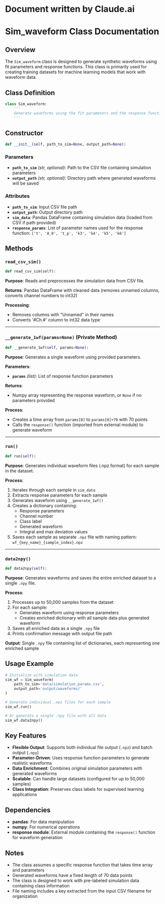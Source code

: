 # Document written by Claude.ai

# Sim_waveform Class Documentation

## Overview

The `Sim_waveform` class is designed to generate synthetic waveforms using fit parameters and response functions. This class is primarily used for creating training datasets for machine learning models that work with waveform data.

## Class Definition

```python
class Sim_waveform:
    '''
    Generate waveforms using the fit parameters and the response function.
    '''
```

## Constructor

```python
def __init__(self, path_to_sim=None, output_path=None):
```

### Parameters

- **`path_to_sim`** *(str, optional)*: Path to the CSV file containing simulation parameters
- **`output_path`** *(str, optional)*: Directory path where generated waveforms will be saved

### Attributes

- **`path_to_sim`**: Input CSV file path
- **`output_path`**: Output directory path
- **`sim_data`**: Pandas DataFrame containing simulation data (loaded from CSV if path provided)
- **`response_params`**: List of parameter names used for the response function:
  `['t', 'A_0', 't_p', 'k3', 'k4', 'k5', 'k6']`

## Methods

### `read_csv_sim()`

```python
def read_csv_sim(self):
```

**Purpose**: Reads and preprocesses the simulation data from CSV file.

**Returns**: Pandas DataFrame with cleaned data (removes unnamed columns, converts channel numbers to int32)

**Processing**:

- Removes columns with "Unnamed" in their names
- Converts '#Ch.#' column to int32 data type

---

### `__generate_1wf(params=None)` (Private Method)

```python
def __generate_1wf(self, params=None):
```

**Purpose**: Generates a single waveform using provided parameters.

**Parameters**:

- **`params`** *(list)*: List of response function parameters

**Returns**:

- Numpy array representing the response waveform, or `None` if no parameters provided

**Process**:

- Creates a time array from `params[0]` to `params[0]+70` with 70 points
- Calls the `response()` function (imported from external module) to generate waveform

---

### `run()`

```python
def run(self):
```

**Purpose**: Generates individual waveform files (.npz format) for each sample in the dataset.

**Process**:

1. Iterates through each sample in `sim_data`
2. Extracts response parameters for each sample
3. Generates waveform using `__generate_1wf()`
4. Creates a dictionary containing:
   - Response parameters
   - Channel number
   - Class label
   - Generated waveform
   - Integral and max deviation values
5. Saves each sample as separate `.npz` file with naming pattern: `wf_{key_name}_{sample_index}.npz`

---

### `data2npy()`

```python
def data2npy(self):
```

**Purpose**: Generates waveforms and saves the entire enriched dataset to a single `.npy` file.

**Process**:

1. Processes up to 50,000 samples from the dataset
2. For each sample:
   - Generates waveform using response parameters
   - Creates enriched dictionary with all sample data plus generated waveform
3. Saves all enriched data as a single `.npy` file
4. Prints confirmation message with output file path

**Output**: Single `.npy` file containing list of dictionaries, each representing one enriched sample

## Usage Example

```python
# Initialize with simulation data
sim_wf = Sim_waveform(
    path_to_sim='data/simulation_params.csv',
    output_path='output/waveforms/'
)

# Generate individual .npz files for each sample
sim_wf.run()

# Or generate a single .npy file with all data
sim_wf.data2npy()
```

## Key Features

- **Flexible Output**: Supports both individual file output (`.npz`) and batch output (`.npy`)
- **Parameter-Driven**: Uses response function parameters to generate realistic waveforms
- **Data Enrichment**: Combines original simulation parameters with generated waveforms
- **Scalable**: Can handle large datasets (configured for up to 50,000 samples)
- **Class Integration**: Preserves class labels for supervised learning applications

## Dependencies

- **pandas**: For data manipulation
- **numpy**: For numerical operations
- **response module**: External module containing the `response()` function for waveform generation

## Notes

- The class assumes a specific response function that takes time array and parameters
- Generated waveforms have a fixed length of 70 data points
- The class is designed to work with pre-labeled simulation data containing class information
- File naming includes a key extracted from the input CSV filename for organization
